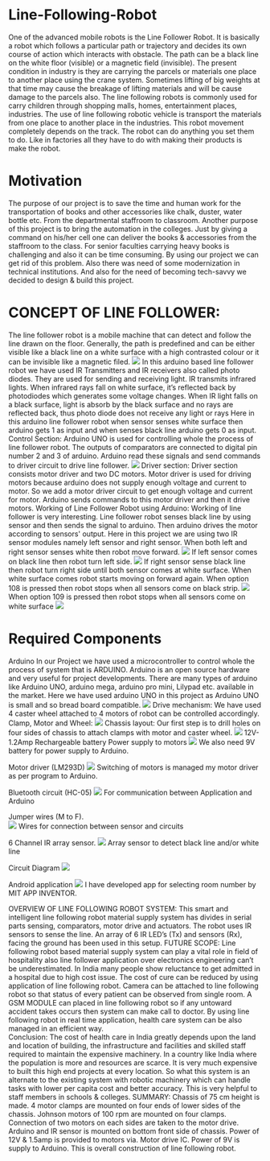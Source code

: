 # Line-Following-Robot
One of the advanced mobile robots is the Line Follower Robot. It is basically a robot which follows a particular path or trajectory and decides its own course of action which interacts with obstacle. The path can be a black line on the white floor (visible) or a magnetic field (invisible). The present condition in industry is they are carrying the parcels or materials one place to another place using the crane system. Sometimes lifting of big weights at that time may cause the breakage of lifting materials and will be cause damage to the parcels also. The line following robots is commonly used for carry children through shopping malls, homes, entertainment places, industries. The use of line following robotic vehicle is transport the materials from one place to another place in the industries. This robot movement completely depends on the track. The robot can do anything you set them to do. Like in factories all they have to do with making their products is make the robot.

# Motivation
The purpose of our project is to save the time and human work for the transportation of books and other accessories like chalk, duster, water bottle etc. From the departmental staffroom to classroom. Another purpose of this project is to bring the automation in the colleges. Just by giving a command on his/her cell one can deliver the books & accessories from the staffroom to the class. For senior faculties carrying heavy books is challenging and also it can be time consuming. By using our project we can get rid of this problem. Also there was need of some modernization in technical institutions. And also for the need of becoming tech-savvy we decided to design & build this project.
 
 
# CONCEPT OF LINE FOLLOWER:
The line follower robot is a mobile machine that can detect and follow the line drawn on the floor. Generally, the path is predefined and can be either visible like a black line on a white surface with a high contrasted colour or it can be invisible like a magnetic filed.
![](1.JPG) 
In this arduino based line follower robot we have used IR Transmitters and IR receivers also called photo diodes. They are used for sending and receiving light. IR transmits infrared lights. When infrared rays fall on white surface, it’s reflected back by photodiodes which generates some voltage changes. When IR light falls on a black surface, light is absorb by the black surface and no rays are reflected back, thus photo diode does not receive any light or rays
Here in this arduino line follower robot when sensor senses white surface then arduino gets 1 as input and when senses black line arduino gets 0 as input.
Control Section:
Arduino UNO is used for controlling whole the process of line follower robot. The outputs of comparators are connected to digital pin number 2 and 3 of arduino. Arduino read these signals and send commands to driver circuit to drive line follower. 
![](2.JPG)
Driver section:
Driver section consists motor driver and two DC motors. Motor driver is used for driving motors because arduino does not supply enough voltage and current to motor. So we add a motor driver circuit to get enough voltage and current for motor. Arduino sends commands to this motor driver and then it drive motors.
Working of Line Follower Robot using Arduino:
Working of line follower is very interesting. Line follower robot senses black line by using sensor and then sends the signal to arduino. Then arduino drives the motor according to sensors' output.
Here in this project we are using two IR sensor modules namely left sensor and right sensor. When both left and right sensor senses white then robot move forward.
![](3.JPG)
If left sensor comes on black line then robot turn left side.
![](4.JPG)
If right sensor sense black line then robot turn right side until both sensor comes at white surface. When white surface comes robot starts moving on forward again.
When option 108 is pressed then robot stops when all sensors come on black strip.
![](5.JPG)
When option 109 is pressed then robot stops when all sensors come on white surface
![](6.JPG)
# Required Components
Arduino
In our Project we have used a microcontroller to control whole the process of system that is ARDUINO. Arduino is an open source hardware and very useful for project developments. There are many types of arduino like Arduino UNO, arduino mega, arduino pro mini, Lilypad etc. available in the market. Here we have used arduino UNO in this project as Arduino UNO is small and so bread board compatible.
![](7.JPG)
Drive mechanism:
We have used 4 caster wheel attached to 4 motors of robot can be controlled accordingly. Clamp, Motor and Wheel:
![](8.JPG)
Chassis layout:
Our first step is to drill holes on four sides of chassis to attach clamps with motor and caster wheel.
![](9.JPG)
12V-1.2Amp Rechargeable battery
Power supply to motors
 ![](10.JPG)
We also need 9V battery for power supply to Arduino.

Motor driver (LM293D)
![](11.JPG)
Switching of motors is managed my   motor driver as per program to Arduino.

Bluetooth circuit (HC-05)
![](12.JPG)
For communication between Application and Arduino

Jumper wires (M to F).  
![](13.JPG)
Wires for connection between sensor and circuits

6 Channel IR array sensor.
![](14.JPG)
Array sensor to detect black line and/or white line

Circuit Diagram
![](15.JPG)

Android application
![](16.JPG)
I have developed app for selecting room number by MIT APP INVENTOR.

OVERVIEW OF LINE FOLLOWING ROBOT SYSTEM:
This smart and intelligent line following robot material supply system has divides in serial parts sensing, comparators, motor drive and actuators. The robot uses IR sensors to sense the line. An array of 6 IR LED’s (Tx) and sensors (Rx), facing the ground has been used in this setup.
FUTURE SCOPE:
Line following robot based material supply system can play a vital role in field of hospitality also line follower application over electronics engineering can’t be underestimated. In India many people show reluctance to get admitted in a hospital due to high cost issue. The cost of cure can be reduced by using application of line following robot. Camera can be attached to line following robot so that status of every patient can be observed from single room. A GSM MODULE can placed in line following robot so if any untoward accident takes occurs then system can make call to doctor. By using line following robot in real time application, health care system can be also managed in an efficient way.         
Conclusion:
The cost of health care in India greatly depends upon the land and location of building, the infrastructure and facilities and skilled staff required to maintain the expensive machinery. In a country like India where the population is more and resources are scarce. It is very much expensive to built this high end projects at every location. So what this system is an alternate to the existing system with robotic machinery which can handle tasks with lower per capita cost and better accuracy. This is very helpful to staff members in schools & colleges.
SUMMARY:
Chassis of 75 cm height is made. 4 motor clamps are mounted on four ends of lower sides of the chassis.
Johnson motors of 100 rpm are mounted on four clamps.
Connection of two motors on each sides are taken to the motor drive. Arduino and IR sensor is mounted on bottom front side of chassis.
Power of 12V & 1.5amp is provided to motors via. Motor drive IC. Power of 9V is supply to Arduino.
This is overall construction of line following robot.

